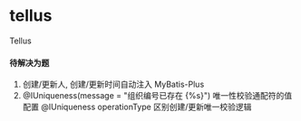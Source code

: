 # tellus
Tellus


#### 待解决为题
1. 创建/更新人, 创建/更新时间自动注入 MyBatis-Plus
2. @IUniqueness(message = "组织编号已存在 {%s}") 唯一性校验通配符的值配置
   @IUniqueness operationType 区别创建/更新唯一校验逻辑